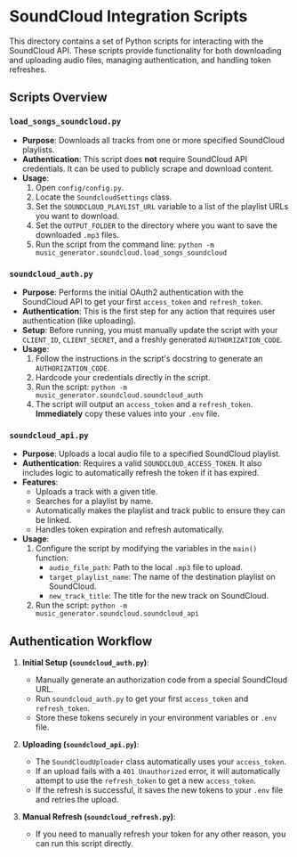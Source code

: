 # SoundCloud Integration Scripts

This directory contains a set of Python scripts for interacting with the SoundCloud API. These scripts provide functionality for both downloading and uploading audio files, managing authentication, and handling token refreshes.

## Scripts Overview

### `load_songs_soundcloud.py`

- **Purpose**: Downloads all tracks from one or more specified SoundCloud playlists.
- **Authentication**: This script does **not** require SoundCloud API credentials. It can be used to publicly scrape and download content.
- **Usage**:
  1. Open `config/config.py`.
  2. Locate the `SoundcloudSettings` class.
  3. Set the `SOUNDCLOUD_PLAYLIST_URL` variable to a list of the playlist URLs you want to download.
  4. Set the `OUTPUT_FOLDER` to the directory where you want to save the downloaded `.mp3` files.
  5. Run the script from the command line: `python -m music_generator.soundcloud.load_songs_soundcloud`

### `soundcloud_auth.py`

- **Purpose**: Performs the initial OAuth2 authentication with the SoundCloud API to get your first `access_token` and `refresh_token`.
- **Authentication**: This is the first step for any action that requires user authentication (like uploading).
- **Setup**: Before running, you must manually update the script with your `CLIENT_ID`, `CLIENT_SECRET`, and a freshly generated `AUTHORIZATION_CODE`.
- **Usage**:
  1. Follow the instructions in the script's docstring to generate an `AUTHORIZATION_CODE`.
  2. Hardcode your credentials directly in the script.
  3. Run the script: `python -m music_generator.soundcloud.soundcloud_auth`
  4. The script will output an `access_token` and a `refresh_token`. **Immediately** copy these values into your `.env` file.



### `soundcloud_api.py`

- **Purpose**: Uploads a local audio file to a specified SoundCloud playlist.
- **Authentication**: Requires a valid `SOUNDCLOUD_ACCESS_TOKEN`. It also includes logic to automatically refresh the token if it has expired.
- **Features**:
  - Uploads a track with a given title.
  - Searches for a playlist by name.
  - Automatically makes the playlist and track public to ensure they can be linked.
  - Handles token expiration and refresh automatically.
- **Usage**:
  1. Configure the script by modifying the variables in the `main()` function:
     - `audio_file_path`: Path to the local `.mp3` file to upload.
     - `target_playlist_name`: The name of the destination playlist on SoundCloud.
     - `new_track_title`: The title for the new track on SoundCloud.
  2. Run the script: `python -m music_generator.soundcloud.soundcloud_api`

## Authentication Workflow

1.  **Initial Setup (`soundcloud_auth.py`)**:
    -   Manually generate an authorization code from a special SoundCloud URL.
    -   Run `soundcloud_auth.py` to get your first `access_token` and `refresh_token`.
    -   Store these tokens securely in your environment variables or `.env` file.

2.  **Uploading (`soundcloud_api.py`)**:
    -   The `SoundCloudUploader` class automatically uses your `access_token`.
    -   If an upload fails with a `401 Unauthorized` error, it will automatically attempt to use the `refresh_token` to get a new `access_token`.
    -   If the refresh is successful, it saves the new tokens to your `.env` file and retries the upload.

3.  **Manual Refresh (`soundcloud_refresh.py`)**:
    -   If you need to manually refresh your token for any other reason, you can run this script directly.